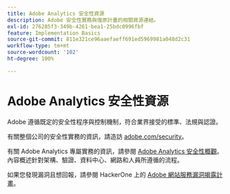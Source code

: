 ```yaml
---
title: Adobe Analytics 安全性資源
description: Adobe 安全性實務與復原計畫的相關資源連結。
exl-id: 276285f3-349b-4261-bea1-25bdc0996fbf
feature: Implementation Basics
source-git-commit: 811e321ce96aaefaeff691ed5969981a048d2c31
workflow-type: tm+mt
source-wordcount: '102'
ht-degree: 100%

---
```


# Adobe Analytics 安全性資源

Adobe 遵循既定的安全性程序與控制機制，符合業界接受的標準、法規與認證。

有關整個公司的安全性實務的資訊，請造訪 [adobe.com/security](https://adobe.com/security.html)。

有關 Adobe Analytics 專屬實務的資訊，請參閱 [Adobe Analytics 安全性概觀](https://www.adobe.com/content/dam/acom/en/security/pdfs/ADB-AnalyticsSecurity-WP.pdf)。內容概述針對架構、驗證、資料中心、網路和人員所遵循的流程。

如果您發現漏洞且想回報，請參閱 HackerOne 上的 [Adobe 網站服務漏洞揭露計畫](https://hackerone.com/adobe)。
